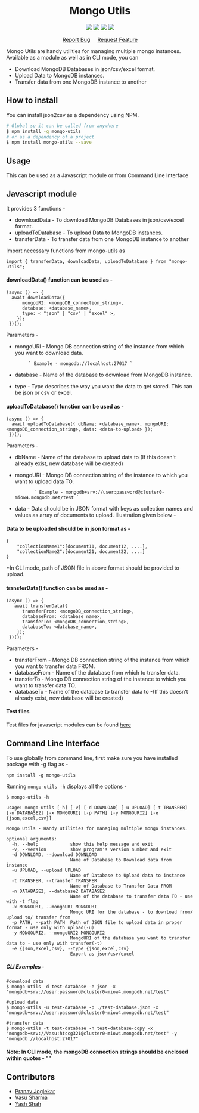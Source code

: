 
<br />

<h1 align="center">Mongo Utils</h1>
<p align="center">
  <a href ="https://npmjs.org/"> <img src = "https://img.shields.io/npm/v/npm"/></a>
   <a href ="https://bundlephobia.com/result?p=mongo-utils"> <img src = "https://flat.badgen.net/bundlephobia/minzip/mongo-utils"/></a>
   <a href ="https://npmjs.org/"> <img src = "https://img.shields.io/npm/types/typescript"/></a>
<a href ="https://npmjs.org/"> <img src = "https://img.shields.io/npm/l/node"/></a>
 </p>

 
<p align="center">
    <a href="https://github.com/vasusharma7/mongo-utils/issues">Report Bug</a> &nbsp &nbsp
    <a href="https://github.com/vasusharma7/mongo-utils/issues">Request Feature</a>
 </center>
 
Mongo Utils are handy utilities for managing multiple mongo instances. Available as a module as well as in CLI mode, you can

- Download MongoDB Databases in json/csv/excel format.
- Upload Data to MongoDB instances.
- Transfer data from one MongoDB instance to another

## How to install

You can install json2csv as a dependency using NPM.  

```sh
# Global so it can be called from anywhere
$ npm install -g mongo-utils
# or as a dependency of a project
$ npm install mongo-utils --save
```
## Usage

This can be used as a Javascript module or from Command Line Interface

## Javascript module

It provides 3 functions - 

- downloadData - To download MongoDB Databases in json/csv/excel format.
- uploadToDatabase - To upload Data to MongoDB instances.
- transferData - To transfer data from one MongoDB instance to another

Import necessary functions from mongo-utils as 

`import { transferData, downloadData, uploadToDatabase } from "mongo-utils";`

#### downloadData() function can be used as - 

```
(async () => {
  await downloadData({
      mongoURI: <mongoDB_connection_string>,
      database: <database_name>,
      type: < "json" | "csv" | "excel" >,
    });
 })();
```
Parameters - 

* mongoURI - Mongo DB connection string of the instance from which you want to download data.

           ` Example - mongodb://localhost:27017 `
            
* database - Name of the database to download from MongoDB instance.
* type  - Type describes the way you want the data to get stored. This can be json or csv or excel.


#### uploadToDatabase() function can be used as - 
 
```
(async () => {
  await uploadToDatabase({ dbName: <database_name>, mongoURI: <mongoDB_connection_string>, data: <data-to-upload> });
 })();
```
Parameters - 

* dbName - Name of the database to upload data to (If this doesn't already exist, new database will be created)
* mongoURI - Mongo DB connection string of the instance to which you want to upload data TO.

             ` Example - mongodb+srv://user:password@cluster0-miow4.mongodb.net/test `
             
* data - Data should be in JSON format with keys as collection names and values as array of documents to upload. Illustration given below - 

#### Data to be uploaded should be in json format as - 
```
{
    "collectionName1":[document11, document12, ....],
    "collectionName2":[document21, document22, ....]
}

```
*In CLI mode, path of JSON file in above format should be provided to upload.

#### transferData() function can be used as - 

```
(async () => {
   await transferData({
      transferFrom: <mongoDB_connection_string>,
      databaseFrom: <database_name>,
      transferTo: <mongoDB_connection_string>,
      databaseTo: <database_name>,
    });
 })();
```
Parameters - 

* transferFrom - Mongo DB connection string of the instance from which you want to transfer data FROM.
* databaseFrom - Name of the database from which to transfer data.
* transferTo -  Mongo DB connection string of the instance to which you want to transfer data TO.
* databaseTo - Name of the database to transfer data to -(If this doesn't already exist, new database will be created)


#### Test files 

Test files for javascript modules can be found [here](https://github.com/vasusharma7/mongo-utils/tree/master/test/)


## Command Line Interface 

To use globally from command line, first make sure you have installed package with -g flag as - 

`npm install -g mongo-utils`

Running `mongo-utils -h` displays all the options - 

```
$ mongo-utils -h

usage: mongo-utils [-h] [-v] [-d DOWNLOAD] [-u UPLOAD] [-t TRANSFER] [-n DATABASE2] [-x MONGOURI] [-p PATH] [-y MONGOURI2] [-e {json,excel,csv}]

Mongo Utils - Handy utilities for managing multiple mongo instances.

optional arguments:
  -h, --help            show this help message and exit
  -v, --version         show program's version number and exit
  -d DOWNLOAD, --download DOWNLOAD
                        Name of Database to Download data from instance
  -u UPLOAD, --upload UPLOAD
                        Name of Database to Upload data to instance
  -t TRANSFER, --transfer TRANSFER
                        Name of Database to Transfer Data FROM
  -n DATABASE2, --database2 DATABASE2
                        Name of the database to transfer data TO - use with -t flag
  -x MONGOURI, --mongoURI MONGOURI
                        Mongo URI for the database - to download from/ upload to/ transfer from
  -p PATH, --path PATH  Path of JSON file to upload data in proper format - use only with upload(-u)
  -y MONGOURI2, --mongoURI2 MONGOURI2
                        MongoURI of the database you want to transfer data to - use only with transfer(-t)
  -e {json,excel,csv}, --type {json,excel,csv}
                        Export as json/csv/excel

```
##### CLI Examples - 

```
#download data
$ mongo-utils -d test-database -e json -x "mongodb+srv://user:password@cluster0-miow4.mongodb.net/test"

#upload data
$ mongo-utils -u test-database -p ./test-database.json -x "mongodb+srv://user:password@cluster0-miow4.mongodb.net/test"

#transfer data
$ mongo-utils -t test-database -n test-database-copy -x "mongodb+srv://Vasu:htccg321@cluster0-miow4.mongodb.net/test" -y "mongodb://localhost:27017"

```

#### Note: In CLI mode, the mongoDB connection strings should be enclosed within quotes - ""



## Contributors 

 - [Pranav Joglekar](https://github.com/Pranav2612000/)
 - [Vasu Sharma](https://github.com/vasusharma7/)
 - [Yash Shah](https://github.com/yashshah1/)




